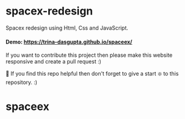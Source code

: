 # spacex-redesign

Spacex redesign using Html, Css and JavaScript.

#### Demo: https://trina-dasgupta.github.io/spaceex/

If you want to contribute this project then please make this website responsive and create a pull request :)

🙏 If you find this repo helpful then don't forget to give a start ❇️ to this repository. :)
# spaceex
